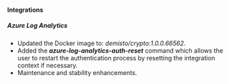 
#### Integrations

##### Azure Log Analytics
- Updated the Docker image to: *demisto/crypto:1.0.0.66562*.
- Added the ***azure-log-analytics-auth-reset*** command which allows the user to restart the authentication process by resetting the integration context if necessary.
- Maintenance and stability enhancements.